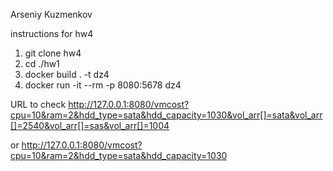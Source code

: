 Arseniy Kuzmenkov

instructions for hw4
1. git clone hw4
2. cd ./hw1
3. docker build . -t dz4
4. docker run -it --rm -p 8080:5678 dz4

URL to check http://127.0.0.1:8080/vmcost?cpu=10&ram=2&hdd_type=sata&hdd_capacity=1030&vol_arr[]=sata&vol_arr[]=2540&vol_arr[]=sas&vol_arr[]=1004

or http://127.0.0.1:8080/vmcost?cpu=10&ram=2&hdd_type=sata&hdd_capacity=1030